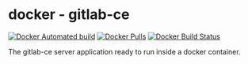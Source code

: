 # docker - gitlab-ce

[![Docker Automated build](https://img.shields.io/docker/cloud/automated/talsenteam/docker-gitlab-ce.svg?style=for-the-badge)](https://hub.docker.com/r/talsenteam/docker-gitlab-ce/)
[![Docker Pulls](https://img.shields.io/docker/pulls/talsenteam/docker-gitlab-ce.svg?style=for-the-badge)](https://hub.docker.com/r/talsenteam/docker-gitlab-ce/)
[![Docker Build Status](https://img.shields.io/docker/cloud/build/talsenteam/docker-gitlab-ce.svg?style=for-the-badge)](https://hub.docker.com/r/talsenteam/docker-gitlab-ce/)

The gitlab-ce server application ready to run inside a docker container.